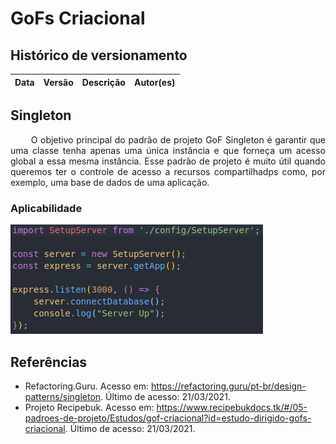 # GoFs Criacional

## Histórico de versionamento                                                                                    
|  Data  | Versão | Descrição | Autor(es) |
| :----: | :----: | :-------: | :-------: |

## Singleton
<p style="text-align: justify;"> &emsp;&emsp;
O objetivo principal do padrão de projeto GoF Singleton é garantir que uma classe tenha apenas uma única instância e que forneça um acesso global a essa mesma instância. Esse padrão de projeto é muito útil quando queremos ter o controle de acesso a recursos compartilhadps como, por exemplo, uma base de dados de uma aplicação.
</p>

### Aplicabilidade
![singleton](../assets/images/05-padroesDeProjeto/GoFCriacional/singleton.png)

## Referências
- Refactoring.Guru. Acesso em: https://refactoring.guru/pt-br/design-patterns/singleton. Último de acesso: 21/03/2021.
- Projeto Recipebuk. Acesso em: https://www.recipebukdocs.tk/#/05-padroes-de-projeto/Estudos/gof-criacional?id=estudo-dirigido-gofs-criacional. Último de acesso: 21/03/2021.
